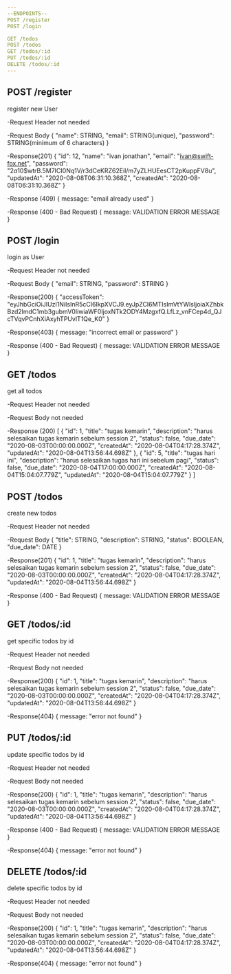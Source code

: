 ```yaml
---
--ENDPOINTS--
POST /register
POST /login

GET /todos
POST /todos
GET /todos/:id
PUT /todos/:id
DELETE /todos/:id
---
```


## POST /register
register new User

-Request Header
not needed

-Request Body
{
    "name": STRING,
    "email": STRING(unique),
    "password": STRING(minimum of 6 characters)
}

-Response(201)
{
    "id": 12,
    "name": "ivan jonathan",
    "email": "ivan@swift-fox.net",
    "password": "$2a$10$wtrB.5M7ICI0Nq1V/r3dCeKRZ62Eil/m7yZLHUEesCT2pKuppFV8u",
    "updatedAt": "2020-08-08T06:31:10.368Z",
    "createdAt": "2020-08-08T06:31:10.368Z"
}

-Response (409)
{
    message: "email already used"
}

-Response (400 - Bad Request)
{
    message: VALIDATION ERROR MESSAGE
}

## POST /login
login as User

-Request Header
not needed

-Request Body
{
    "email": STRING,
    "password": STRING
}

-Response(200)
{
    "accessToken": "eyJhbGciOiJIUzI1NiIsInR5cCI6IkpXVCJ9.eyJpZCI6MTIsImVtYWlsIjoiaXZhbkBzd2lmdC1mb3gubmV0IiwiaWF0IjoxNTk2ODY4MzgxfQ.LfLz_vnFCep4d_QJcTVqvPCnhXiAxyhTPUvlT1Qe_K0"
}

-Response(403)
{
    message: "incorrect email or password"
}

-Response (400 - Bad Request)
{
    message: VALIDATION ERROR MESSAGE
}

## GET /todos
get all todos

-Request Header
not needed

-Request Body
not needed

-Response (200)
[
    {
        "id": 1,
        "title": "tugas kemarin",
        "description": "harus selesaikan tugas kemarin sebelum session 2",
        "status": false,
        "due_date": "2020-08-03T00:00:00.000Z",
        "createdAt": "2020-08-04T04:17:28.374Z",
        "updatedAt": "2020-08-04T13:56:44.698Z"
    },
    {
        "id": 5,
        "title": "tugas hari ini",
        "description": "harus selesaikan tugas hari ini sebelum pagi",
        "status": false,
        "due_date": "2020-08-04T17:00:00.000Z",
        "createdAt": "2020-08-04T15:04:07.779Z",
        "updatedAt": "2020-08-04T15:04:07.779Z"
    }
]

## POST /todos
create new todos

-Request Header
not needed

-Request Body
{
    "title": STRING,
    "description": STRING,
    "status": BOOLEAN,
    "due_date": DATE
}

-Response(201)
{
    "id": 1,
    "title": "tugas kemarin",
    "description": "harus selesaikan tugas kemarin sebelum session 2",
    "status": false,
    "due_date": "2020-08-03T00:00:00.000Z",
    "createdAt": "2020-08-04T04:17:28.374Z",
    "updatedAt": "2020-08-04T13:56:44.698Z"
}

-Response (400 - Bad Request)
{
    message: VALIDATION ERROR MESSAGE
}

## GET /todos/:id
get specific todos by id

-Request Header
not needed

-Request Body
not needed

-Response(200)
{
    "id": 1,
    "title": "tugas kemarin",
    "description": "harus selesaikan tugas kemarin sebelum session 2",
    "status": false,
    "due_date": "2020-08-03T00:00:00.000Z",
    "createdAt": "2020-08-04T04:17:28.374Z",
    "updatedAt": "2020-08-04T13:56:44.698Z"
}

-Response(404)
{
    message: "error not found"
}

## PUT /todos/:id
update specific todos by id

-Request Header
not needed

-Request Body
not needed

-Response(200)
{
    "id": 1,
    "title": "tugas kemarin",
    "description": "harus selesaikan tugas kemarin sebelum session 2",
    "status": false,
    "due_date": "2020-08-03T00:00:00.000Z",
    "createdAt": "2020-08-04T04:17:28.374Z",
    "updatedAt": "2020-08-04T13:56:44.698Z"
}

-Response (400 - Bad Request)
{
    message: VALIDATION ERROR MESSAGE
}

-Response(404)
{
    message: "error not found"
}

## DELETE /todos/:id
delete specific todos by id

-Request Header
not needed

-Request Body
not needed

-Response(200)
{
    "id": 1,
    "title": "tugas kemarin",
    "description": "harus selesaikan tugas kemarin sebelum session 2",
    "status": false,
    "due_date": "2020-08-03T00:00:00.000Z",
    "createdAt": "2020-08-04T04:17:28.374Z",
    "updatedAt": "2020-08-04T13:56:44.698Z"
}

-Response(404)
{
    message: "error not found"
}
